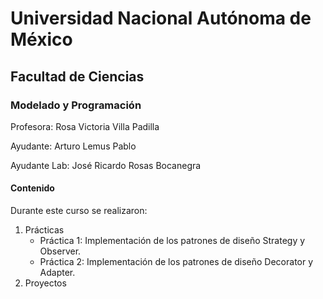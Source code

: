 # Universidad Nacional Autónoma de México
## Facultad de Ciencias

### Modelado y Programación

Profesora: Rosa Victoria Villa Padilla

Ayudante: Arturo Lemus Pablo

Ayudante Lab: José Ricardo Rosas Bocanegra

#### Contenido 

Durante este curso se realizaron:
1. Prácticas
   * Práctica 1: Implementación de los patrones de diseño Strategy y Observer. 
   * Práctica 2: Implementación de los patrones de diseño Decorator y Adapter. 
2. Proyectos
